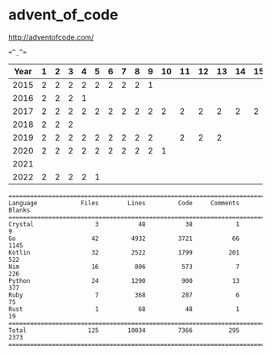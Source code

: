 # advent_of_code

<http://adventofcode.com/>

`=^_^=`

| Year  | 1 | 2 | 3 | 4 | 5 | 6 | 7 | 8 | 9 | 10 | 11 | 12 | 13 | 14 | 15 | 16 | 17 | 18 | 19 | 20 | 21 | 22 | 23 | 24 | 25 |
|-------|---|---|---|---|---|---|---|---|---|----|----|----|----|----|----|----|----|----|----|----|----|----|----|----|----|
| 2015  | 2 | 2 | 2 | 2 | 2 | 2 | 2 | 2 | 1 |    |    |    |    |    |    |    |    |    |    |    |    |    |    |    |    |
| 2016  | 2 | 2 | 2 | 1 |   |   |   |   |   |    |    |    |    |    |    |    |    |    |    |    |    |    |    |    |    |
| 2017  | 2 | 2 | 2 | 2 | 2 | 2 | 2 | 2 | 2 | 2  | 2  | 2  | 2  | 2  | 2  | 1  |    |    |    |    |    |    |    |    |    |
| 2018  | 2 | 2 | 2 |   |   |   |   |   |   |    |    |    |    |    |    |    |    |    |    |    |    |    |    |    |    |
| 2019  | 2 | 2 | 2 | 2 | 2 | 2 | 2 | 2 | 2 |    | 2  | 2  | 2  |    |    |    |    |    |    |    |    |    |    |    |    |
| 2020  | 2 | 2 | 2 | 2 | 2 | 2 | 2 | 2 | 2 | 1  |    |    |    |    |    |    |    |    |    |    |    |    |    |    |    |
| 2021  |   |   |   |   |   |   |   |   |   |    |    |    |    |    |    |    |    |    |    |    |    |    |    |    |    |
| 2022  | 2 | 2 | 2 | 2 | 1 |   |   |   |   |    |    |    |    |    |    |    |    |    |    |    |    |    |    |    |    |

```
===============================================================================
Language            Files        Lines         Code     Comments       Blanks
===============================================================================
Crystal                 3           48           38            1            9
Go                     42         4932         3721           66         1145
Kotlin                 32         2522         1799          201          522
Nim                    16          806          573            7          226
Python                 24         1290          900           13          377
Ruby                    7          368          287            6           75
Rust                    1           68           48            1           19
===============================================================================
Total                 125        10034         7366          295         2373
===============================================================================
```
